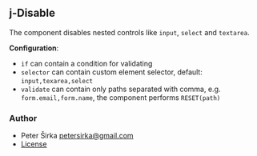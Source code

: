 ## j-Disable

The component disables nested controls like `input`, `select` and `textarea`.

__Configuration__:
- `if` can contain a condition for validating
- `selector` can contain custom element selector, default: `input,texarea,select`
- `validate` can contain only paths separated with comma, e.g. `form.email,form.name`, the component performs `RESET(path)`

### Author

- Peter Širka <petersirka@gmail.com>
- [License](https://www.totaljs.com/licenses/)